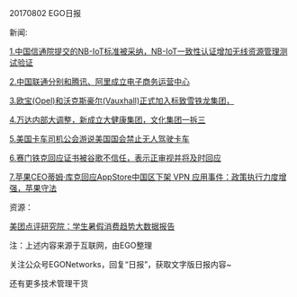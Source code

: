20170802 EGO日报

新闻:

[1.中国信通院提交的NB-IoT标准被采纳，NB-IoT一致性认证增加无线资源管理测试验证](http://finance.jrj.com.cn/biz/2017/08/02143422833509.shtml)

[2.中国联通分别和腾讯、阿里成立电子商务运营中心](http://tech.sina.com.cn/t/2017-08-02/doc-ifyinvyk3364941.shtml)

[3.欧宝(Opel)和沃克斯豪尔(Vauxhall)正式加入标致雪铁龙集团，](http://www.cnbeta.com/articles/tech/637547.htm)

[4.万达内部大调整，新成立大健康集团，文化集团一拆三](http://www.thepaper.cn/newsDetail_forward_1749897)

[5.美国卡车司机公会游说美国国会禁止无人驾驶卡车](http://www.cnbeta.com/articles/tech/637617.htm)

[6.赛门铁克回应证书被谷歌不信任，表示正审视并将及时回应](http://www.cnbeta.com/articles/tech/637597.htm)

[7.苹果CEO蒂姆·库克回应AppStore中国区下架 VPN 应用事件：政策执行力度增强，苹果守法]()

资源：

[美团点评研究院：学生暑假消费趋势大数据报告](http://www.199it.com/archives/618821.html)

注：上述内容来源于互联网，由EGO整理

关注公众号EGONetworks，回复“日报”，获取文字版日报内容~

还有更多技术管理干货
